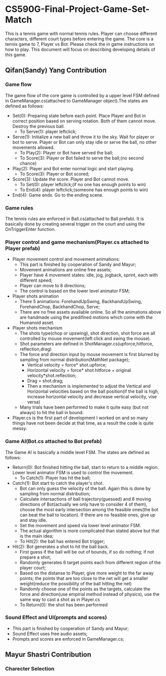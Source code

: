 # CS590G-Final-Project-Game-Set-Match
This is a tennis game with normal tennis rules. Player can choose different characters, different court types before entering the game. The core is a tennis game to 7, Player vs Bot. Please check the in game instructions on how to play. This document will focus on describing developing details of this game.
## Qifan(Sandy) Yang Contribution
### Game flow
The game flow of the core game is controlled by a upper level FSM defined in GameManager.cs(attached to GameManager object).The states are defined as follows:
* Set(0): Preparing state before each point. Place Player and Bot in correct position based on serving rotation. Both of them cannot move. Destroy the previous ball.
  * To Serve(1): player leftclick;
* Serve(1): Initialize a new ball and throw it to the sky. Wait for player or bot to serve. Player or Bot can only stay idle or serve the ball, no other movements allowed.
  * To Play(2): Player or Bot have served the ball;
  * To Score(3): Player or Bot failed to serve the ball;(no second chance)
* Play(2): Player and Bot enter normal logic and start playing.
  * To Score(3): Player or Bot scored;
* Score(3): Update the score. Player and Bot cannot move.
  * To Set(0): player leftclick;(if no one has enough points to win)
  * To End(4): player leftclick;(someone has enough points to win)
* End(4): Game ends. Go to the ending scene.
### Game rules
The tennis rules are enforced in Ball.cs(attached to Ball prefab). It is basically done by creating several trigger on the court and using the OnTriggerEnter function.
### Player control and game mechanism(Player.cs attached to Player prefab)
* Player movement control and movement animations:
  * This part is finished by cooperation of Sandy and Mayur;
  * Movement animations are online free assets;
  * Player have 4 movement states: idle, jog, jogback, sprint, each with different speed;
  * Player can move to 8 directions;
  * The control is based on the lower level animator FSM;
* Player shots animation
  * There 5 animations: ForehandUpSwing, BackhandUpSwing, ForehandChop, BackhandChop, Serve;
  * There are no free assets available online. So all the animations above are handmade using the predifined motions which come with the Humanoid asset.
* Player shots mechanism
  * The shots type(chop or upswing), shot direction, shot force are all controlled by mouse movement(left click and swing the mouse).
  * Shot parameters are defined in ShotManager.cs(upforce,hitforce, reflection,drag)
  * The force and direction input by mouse movement is first blurred by sampling from normal distribution(MathNet package);
    * Vertical velocity = force* shot.upforce;
    * Horizontal velocity = force* shot.hitforce + original velocity*shot.reflection;
    * Drag = shot.drag;
    * Then a mechanism is implemented to adjust the Vertical and Horizontal velocities based on the ball position(if the ball is high, increase horizontal velocity and decrease vertical velocity, vise versa)
  * Many trials have been performed to make it quite easy (but not always) to hit the ball in bound.
* Player.cs is the first part of development I worked on and so many things have not been decide at that time, as a result the code is quite messy.
### Game AI(Bot.cs attached to Bot prefab)
The Game AI is basically a middle level FSM. The states are defined as follows:
* Return(0): Bot finished hitting the ball, start to return to a middle region. Lower level animator FSM is used to control the movement.
  * To Catch(1): Player has hit the ball;
* Catch(1): Bot start to catch the player's shot.
  * Bot can only guess the velocity of the ball. Again this is done by sampling from normal distribution;
  * Calculate intersactions of ball trajectory(guessed) and 8 moving directions of Bot(actually we only have to consider 4 of them), choose the most early intersection among the feasible ones(the bot can beat the ball to location). If there are no feasible ones, give up and stay idle.
  * Set the movement and speed via lower level animator FSM.
  * The actual algorithm is more complicated than stated above but that is the main idea;
  * To Hit(2): the ball has entered Bot trigger;
* Hit(2): Bot generates a shot to hit the ball back.
  * First guess if the ball will be out of bounds, if so do nothing; if not prepare a shot;
  * Randomly generates 6 target points each from different region of the player court;
  * Based on the distanse to Player, give more weight to the far away points; the points that are too close to the net will get a smaller weight(reduce the possibility of the ball hitting the net)
  * Randomly choose one of the points as the targets, calculate the force and direction(use empirial method instead of physics), use the same way to cast a shot as in Player.cs
  * To Return(0): the shot has been performed
### Sound Effect and UI(prompts and scores)
* This part is finished by cooperation of Sandy and Mayur;
* Sound Effect uses free audio assets;
* Prompts and scores are enforced in GameManager.cs;

## Mayur Shastri Contribution
### Charecter Selection
